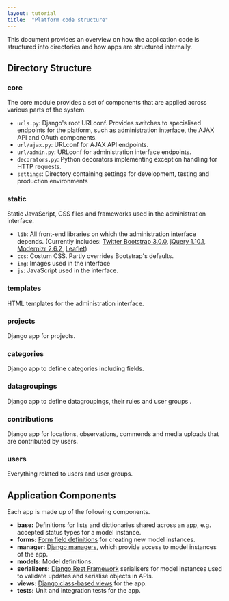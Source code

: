 ```yaml
---
layout: tutorial
title:  "Platform code structure"
---
```


This document provides an overview on how the application code is structured into directories and how apps are structured internally.

## Directory Structure

### core

The core module provides a set of components that are applied across various parts of the system.

- `urls.py`: Django's root URLconf. Provides switches to specialised endpoints for the platform, such as administration interface, the AJAX API and OAuth components.
- `url/ajax.py`: URLconf for AJAX API endpoints.
- `url/admin.py`: URLconf for administration interface endpoints.
- `decorators.py`: Python decorators implementing exception handling for HTTP requests.
- `settings`: Directory containing settings for development, testing and production environments

### static

Static JavaScript, CSS files and frameworks used in the administration interface.

- `lib`: All front-end libraries on which the administration interface depends. (Currently includes: [Twitter Bootstrap 3.0.0](http://getbootstrap.com/), [jQuery 1.10.1](http://jquery.com/), [Modernizr 2.6.2](http://modernizr.com/), [Leaflet](http://leafletjs.com/))
- `ccs`: Costum CSS. Partly overrides Bootstrap's defaults.
- `img`: Images used in the interface
- `js`: JavaScript used in the interface.

### templates

HTML templates for the administration interface.

### projects

Django app for projects.

### categories

Django app to define categories including fields.

### datagroupings

Django app to define datagroupings, their rules and user groups .

### contributions

Django app for locations, observations, commends and media uploads that are contributed by users.

### users

Everything related to users and user groups.

## Application Components

Each app is made up of the following components.

- **base:** Definitions for lists and dictionaries shared across an app, e.g. accepted status types for a model instance.
- **forms:** [Form field definitions](https://docs.djangoproject.com/en/dev/topics/forms/) for creating new model instances.
- **manager:** [Django managers](https://docs.djangoproject.com/en/dev/topics/db/managers/), which provide access to model instances of the app.
- **models:** Model definitions.
- **serializers:** [Django Rest Framework](http://www.django-rest-framework.org/) serialisers for model instances used to validate updates and serialise objects in APIs.
- **views:** [Django class-based views](https://docs.djangoproject.com/en/1.3/ref/class-based-views/) for the app.
- **tests:** Unit and integration tests for the app.
